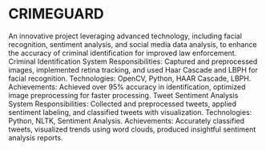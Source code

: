 # CRIMEGUARD
An innovative project leveraging advanced technology, including facial recognition, sentiment analysis, and social media data analysis, to enhance the accuracy of criminal identification for improved law enforcement.
Criminal Identification System
Responsibilities: Captured and preprocessed images, implemented retina tracking, and used Haar Cascade and LBPH for facial recognition.
Technologies: OpenCV, Python, HAAR Cascade, LBPH.
Achievements: Achieved over 95% accuracy in identification, optimized image preprocessing for faster processing.
Tweet Sentiment Analysis System
Responsibilities: Collected and preprocessed tweets, applied sentiment labeling, and classified tweets with visualization.
Technologies: Python, NLTK, Sentiment Analysis.
Achievements: Accurately classified tweets, visualized trends using word clouds, produced insightful sentiment analysis reports.
